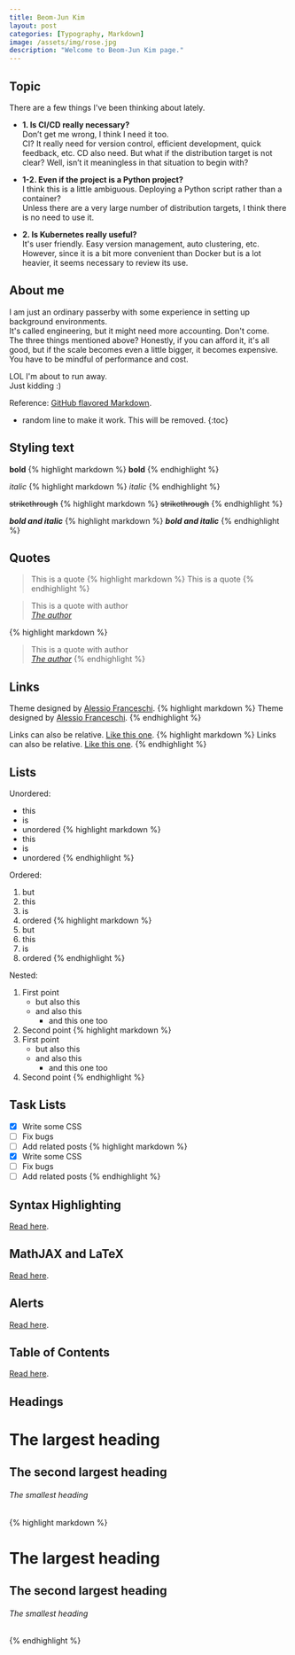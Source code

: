 ```yaml
---
title: Beom-Jun Kim
layout: post
categories: [Typography, Markdown]
image: /assets/img/rose.jpg
description: "Welcome to Beom-Jun Kim page."
---
```

## Topic

There are a few things I've been thinking about lately.

- **1. Is CI/CD really necessary?**  
Don’t get me wrong, I think I need it too.  
CI? It really need for version control, efficient development, quick feedback, etc.
CD also need. But what if the distribution target is not clear? Well, isn’t it meaningless in that situation to begin with?

- **1-2. Even if the project is a Python project?**  
I think this is a little ambiguous. Deploying a Python script rather than a container?  
Unless there are a very large number of distribution targets, I think there is no need to use it. 

- **2. Is Kubernetes really useful?**  
It's user friendly. Easy version management, auto clustering, etc.
However, since it is a bit more convenient than Docker but is a lot heavier, it seems necessary to review its use.

## About me
I am just an ordinary passerby with some experience in setting up background environments.  
It's called engineering, but it might need more accounting. Don't come.  
The three things mentioned above? Honestly, if you can afford it, it's all good, but if the scale becomes even a little bigger, it becomes expensive. You have to be mindful of performance and cost. 

LOL I'm about to run away.  
Just kidding :)


  
  
Reference: [GitHub flavored Markdown](https://help.github.com/en/github/writing-on-github).

* random line to make it work. This will be removed.
{:toc}



## Styling text
**bold**
{% highlight markdown %}
**bold**
{% endhighlight %}

*italic*
{% highlight markdown %}
 *italic*
{% endhighlight %}

~~strikethrough~~
{% highlight markdown %}
~~strikethrough~~
{% endhighlight %}

***bold and italic***
{% highlight markdown %}
***bold and italic***
{% endhighlight %}

## Quotes
>This is a quote
{% highlight markdown %}
>This is a quote
{% endhighlight %}

>This is a quote with author  
><cite><a href="#">The author</a></cite>

{% highlight markdown %}
>This is a quote with author  
><cite><a href="#">The author</a></cite>
{% endhighlight %}

## Links
Theme designed by [Alessio Franceschi](https://alessiofranceschi.me).
{% highlight markdown %}
Theme designed by [Alessio Franceschi](https://alessiofranceschi.me).
{% endhighlight %}

Links can also be relative. [Like this one](/contact.html).
{% highlight markdown %}
Links can also be relative. [Like this one](/contact.html).
{% endhighlight %}

## Lists
Unordered:
- this
- is
- unordered
{% highlight markdown %}
- this
- is
- unordered
{% endhighlight %}  

Ordered:
1. but
2. this
3. is
4. ordered
{% highlight markdown %}
1. but
2. this
3. is
4. ordered
{% endhighlight %}  

Nested:
1. First point
    - but also this
    - and also this
        - and this one too
2. Second point
{% highlight markdown %}
1. First point
    - but also this
    - and also this
        - and this one too
2. Second point
{% endhighlight %}  


## Task Lists
- [x] Write some CSS 
- [ ] Fix bugs
- [ ] Add related posts
{% highlight markdown %}
- [x] Write some CSS 
- [ ] Fix bugs
- [ ] Add related posts
{% endhighlight %}  

## Syntax Highlighting
[Read here](/2020/05/19/special-formatting.html#code-highlight).

## MathJAX and LaTeX
[Read here](/2020/05/19/special-formatting.html#mathjax-and-latex).

## Alerts
[Read here](/2020/05/19/special-formatting.html#alerts).

## Table of Contents
[Read here](/2020/05/19/special-formatting.html#table-of-contents).

## Headings

# The largest heading
## The second largest heading
###### The smallest heading


{% highlight markdown %}
# The largest heading
## The second largest heading
###### The smallest heading
{% endhighlight %}
